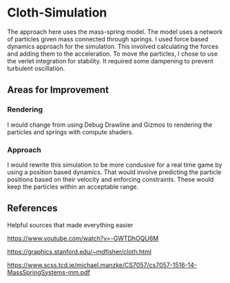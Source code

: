 # Cloth-Simulation

The approach here uses the mass-spring model. The model uses a network of particles given mass connected through springs.
I used force based dynamics approach for the simulation. This involved calculating the forces and adding them to the acceleration.
To move the particles, I chose to use the verlet integration for stability. It required some dampening to prevent turbulent oscillation. 


## Areas for Improvement
### Rendering
I would change from using Debug Drawline and Gizmos to rendering the particles and springs with compute shaders.
### Approach
I would rewrite this simulation to be more condusive for a real time game by using a position based dynamics. That would involve predicting the 
particle positions based on their velocity and enforcing constraints. These would keep the particles within an acceptable range.

## References
Helpful sources that made everything easier 

https://www.youtube.com/watch?v=-GWTDhOQU6M

https://graphics.stanford.edu/~mdfisher/cloth.html

https://www.scss.tcd.ie/michael.manzke/CS7057/cs7057-1516-14-MassSpringSystems-mm.pdf
